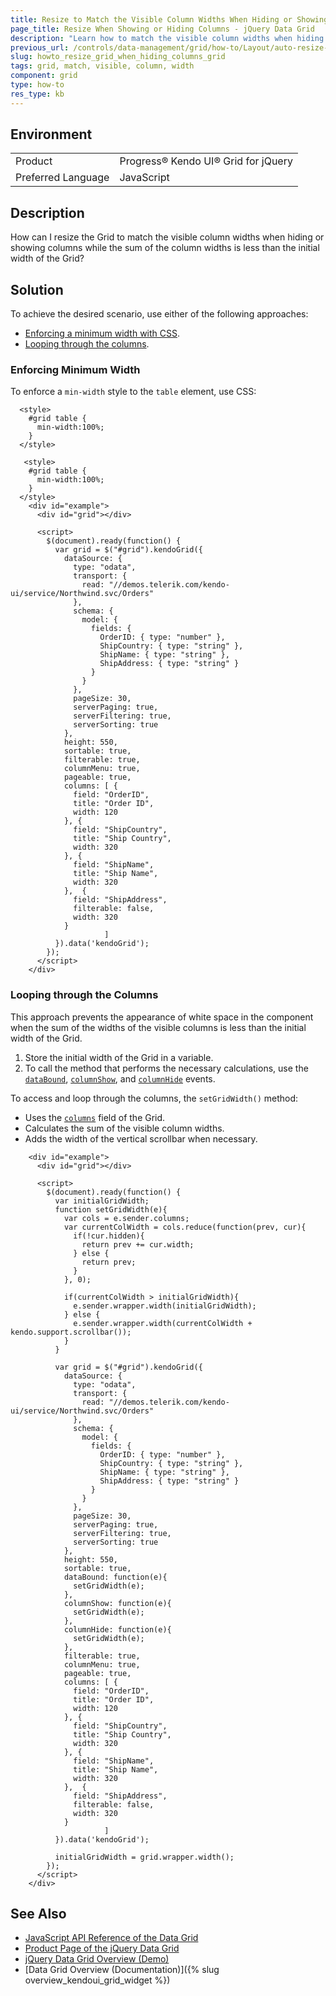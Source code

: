 ```yaml
---
title: Resize to Match the Visible Column Widths When Hiding or Showing Grid Columns
page_title: Resize When Showing or Hiding Columns - jQuery Data Grid
description: "Learn how to match the visible column widths when hiding or showing columns in the Kendo UI Data Grid for jQuery."
previous_url: /controls/data-management/grid/how-to/Layout/auto-resize-grid-when-hiding-and-showing-columns
slug: howto_resize_grid_when_hiding_columns_grid
tags: grid, match, visible, column, width
component: grid
type: how-to
res_type: kb
---
```


## Environment

<table>
 <tr>
  <td>Product</td>
  <td>Progress® Kendo UI® Grid for jQuery</td>
 </tr>
 <tr>
  <td>Preferred Language</td>
  <td>JavaScript</td>
 </tr>
</table>

## Description

How can I resize the Grid to match the visible column widths when hiding or showing columns while the sum of the column widths is less than the initial width of the Grid?

## Solution

To achieve the desired scenario, use either of the following approaches:

* [Enforcing a minimum width with CSS](#enforcing-minimum-width).
* [Looping through the columns](#looping-through-the-columns).

### Enforcing Minimum Width    

To enforce a `min-width` style to the `table` element, use CSS:

```
  <style>
    #grid table {
      min-width:100%;
    }
  </style>
```

```dojo
   <style>
    #grid table {
      min-width:100%;
    }
  </style>
	<div id="example">
      <div id="grid"></div>

      <script>
        $(document).ready(function() {
          var grid = $("#grid").kendoGrid({
            dataSource: {
              type: "odata",
              transport: {
                read: "//demos.telerik.com/kendo-ui/service/Northwind.svc/Orders"
              },
              schema: {
                model: {
                  fields: {
                    OrderID: { type: "number" },
                    ShipCountry: { type: "string" },
                    ShipName: { type: "string" },
                    ShipAddress: { type: "string" }
                  }
                }
              },
              pageSize: 30,
              serverPaging: true,
              serverFiltering: true,
              serverSorting: true
            },
            height: 550,
            sortable: true,
            filterable: true,
            columnMenu: true,
            pageable: true,
            columns: [ {
              field: "OrderID",
              title: "Order ID",
              width: 120
            }, {
              field: "ShipCountry",
              title: "Ship Country",
              width: 320
            }, {
              field: "ShipName",
              title: "Ship Name",
              width: 320
            },  {
              field: "ShipAddress",
              filterable: false,
              width: 320
            }
                     ]
          }).data('kendoGrid');
        });
      </script>
    </div>
```

### Looping through the Columns

This approach prevents the appearance of white space in the component when the sum of the widths of the visible columns is less than the initial width of the Grid.

1. Store the initial width of the Grid in a variable.
1. To call the method that performs the necessary calculations, use the [`dataBound`](https://docs.telerik.com/kendo-ui/api/javascript/ui/grid/events/databound), [`columnShow`](https://docs.telerik.com/kendo-ui/api/javascript/ui/grid/events/columnshow), and [`columnHide`](https://docs.telerik.com/kendo-ui/api/javascript/ui/grid/events/columnhide) events.

To access and loop through the columns, the `setGridWidth()` method:
* Uses the [`columns`](https://docs.telerik.com/kendo-ui/api/javascript/ui/grid#fields-columns) field of the Grid.
* Calculates the sum of the visible column widths.
* Adds the width of the vertical scrollbar when necessary.

```dojo
	<div id="example">
      <div id="grid"></div>

      <script>
        $(document).ready(function() {
          var initialGridWidth;
          function setGridWidth(e){
            var cols = e.sender.columns;
            var currentColWidth = cols.reduce(function(prev, cur){
              if(!cur.hidden){
                return prev += cur.width;
              } else {
                return prev;
              }
            }, 0);

            if(currentColWidth > initialGridWidth){
              e.sender.wrapper.width(initialGridWidth);
            } else {
              e.sender.wrapper.width(currentColWidth + kendo.support.scrollbar());
            }
          }

          var grid = $("#grid").kendoGrid({
            dataSource: {
              type: "odata",
              transport: {
                read: "//demos.telerik.com/kendo-ui/service/Northwind.svc/Orders"
              },
              schema: {
                model: {
                  fields: {
                    OrderID: { type: "number" },
                    ShipCountry: { type: "string" },
                    ShipName: { type: "string" },
                    ShipAddress: { type: "string" }
                  }
                }
              },
              pageSize: 30,
              serverPaging: true,
              serverFiltering: true,
              serverSorting: true
            },
            height: 550,
            sortable: true,
            dataBound: function(e){
              setGridWidth(e);
            },
            columnShow: function(e){
              setGridWidth(e);
            },
            columnHide: function(e){
              setGridWidth(e);
            },
            filterable: true,
            columnMenu: true,
            pageable: true,
            columns: [ {
              field: "OrderID",
              title: "Order ID",
              width: 120
            }, {
              field: "ShipCountry",
              title: "Ship Country",
              width: 320
            }, {
              field: "ShipName",
              title: "Ship Name",
              width: 320
            },  {
              field: "ShipAddress",
              filterable: false,
              width: 320
            }
                     ]
          }).data('kendoGrid');

          initialGridWidth = grid.wrapper.width();
        });
      </script>
    </div>
```

## See Also

* [JavaScript API Reference of the Data Grid](/api/javascript/ui/grid)
* [Product Page of the jQuery Data Grid](https://www.telerik.com/kendo-jquery-ui/data-grid-(table))
* [jQuery Data Grid Overview (Demo)](https://demos.telerik.com/kendo-ui/grid/index)
* [Data Grid Overview (Documentation)]({% slug overview_kendoui_grid_widget %})
